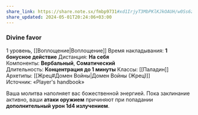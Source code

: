 ```yaml
---
share_link: https://share.note.sx/fmbp9731#xd1IrjyT3MbPKlKJkOAUH/w0Ss6zhzhWCxr0k6gahWk
share_updated: 2024-05-01T20:24:06+03:00
---
```

### Divine favor
1 уровень, [[Воплощение|Воплощение]]
Время накладывания: **1 бонусное действие**
Дистанция: **На себя**
Компоненты: **Вербальный**, **Соматический**
Длительность: **Концентрация до 1 минуты**
Классы: [[Паладин]]
Архетипы: [[Жрец#Домен Войны|Домен Войны (Жрец)]]
Источник: «Player's handbook»

Ваша молитва наполняет вас божественной энергией. Пока заклинание активно, ваши **атаки оружием** причиняют при попадании **дополнительный урон 1d4 излучением**.
